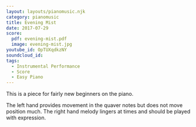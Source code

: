 ```yaml
---
layout: layouts/pianomusic.njk
category: pianomusic
title: Evening Mist
date: 2017-07-29
score:
  pdf: evening-mist.pdf
  image: evening-mist.jpg
youtube_id: OpTUXqdkzNY
soundcloud_id:
tags:
  - Instrumental Performance
  - Score
  - Easy Piano
---
```


This is a piece for fairly new beginners on the piano.

The left hand provides movement in the quaver notes but does not move position much. The right hand melody lingers at times and should be played with expression.
